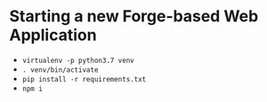 # Starting a new Forge-based Web Application

- `virtualenv -p python3.7 venv`
- `. venv/bin/activate`
- `pip install -r requirements.txt`
- `npm i`

